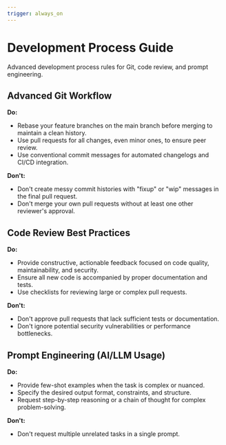 ```yaml
---
trigger: always_on
---
```

# Development Process Guide

Advanced development process rules for Git, code review, and prompt engineering.

## Advanced Git Workflow

**Do:**

- Rebase your feature branches on the main branch before merging to maintain a clean history.
- Use pull requests for all changes, even minor ones, to ensure peer review.
- Use conventional commit messages for automated changelogs and CI/CD integration.

**Don't:**

- Don't create messy commit histories with "fixup" or "wip" messages in the final pull request.
- Don't merge your own pull requests without at least one other reviewer's approval.

## Code Review Best Practices

**Do:**

- Provide constructive, actionable feedback focused on code quality, maintainability, and security.
- Ensure all new code is accompanied by proper documentation and tests.
- Use checklists for reviewing large or complex pull requests.

**Don't:**

- Don't approve pull requests that lack sufficient tests or documentation.
- Don't ignore potential security vulnerabilities or performance bottlenecks.

## Prompt Engineering (AI/LLM Usage)

**Do:**

- Provide few-shot examples when the task is complex or nuanced.
- Specify the desired output format, constraints, and structure.
- Request step-by-step reasoning or a chain of thought for complex problem-solving.

**Don't:**

- Don't request multiple unrelated tasks in a single prompt.
